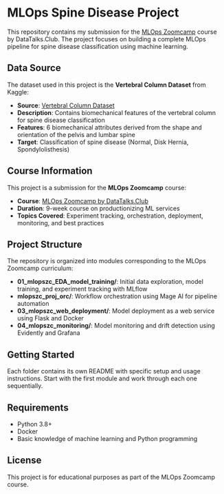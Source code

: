 # MLOps Spine Disease Project

This repository contains my submission for the [MLOps Zoomcamp](https://github.com/DataTalksClub/mlops-zoomcamp) course by DataTalks.Club. The project focuses on building a complete MLOps pipeline for spine disease classification using machine learning.

## Data Source

The dataset used in this project is the **Vertebral Column Dataset** from Kaggle:
- **Source**: [Vertebral Column Dataset](https://www.kaggle.com/datasets/jessanrod3/vertebralcolumndataset?resource=download)
- **Description**: Contains biomechanical features of the vertebral column for spine disease classification
- **Features**: 6 biomechanical attributes derived from the shape and orientation of the pelvis and lumbar spine
- **Target**: Classification of spine disease (Normal, Disk Hernia, Spondylolisthesis)

## Course Information

This project is a submission for the **MLOps Zoomcamp** course:
- **Course**: [MLOps Zoomcamp by DataTalks.Club](https://github.com/DataTalksClub/mlops-zoomcamp)
- **Duration**: 9-week course on productionizing ML services
- **Topics Covered**: Experiment tracking, orchestration, deployment, monitoring, and best practices

## Project Structure

The repository is organized into modules corresponding to the MLOps Zoomcamp curriculum:

- **01_mlopszc_EDA_model_training/**: Initial data exploration, model training, and experiment tracking with MLflow
- **mlopszc_proj_orc/**: Workflow orchestration using Mage AI for pipeline automation
- **03_mlopszc_web_deployment/**: Model deployment as a web service using Flask and Docker
- **04_mlopszc_monitoring/**: Model monitoring and drift detection using Evidently and Grafana

## Getting Started

Each folder contains its own README with specific setup and usage instructions. Start with the first module and work through each one sequentially.

## Requirements

- Python 3.8+
- Docker
- Basic knowledge of machine learning and Python programming

## License

This project is for educational purposes as part of the MLOps Zoomcamp course. 